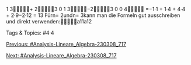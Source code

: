 1 3+ 23 0
1 3−23 0
0 4
=−1·1 + 1·4 + 4·4 + 2·9−2·12 = 13
Fürn= 2undn= 3kann man die Formeln gut ausschreiben und direkt verwenden:a11a12

   Tags & Topics:
   #4·4

[Previous: #Analysis-Lineare_Algebra-230308_717](Analysis-Lineare_Algebra-230308_717.md)

[Next: #Analysis-Lineare_Algebra-230308_717](Analysis-Lineare_Algebra-230308_717.md)